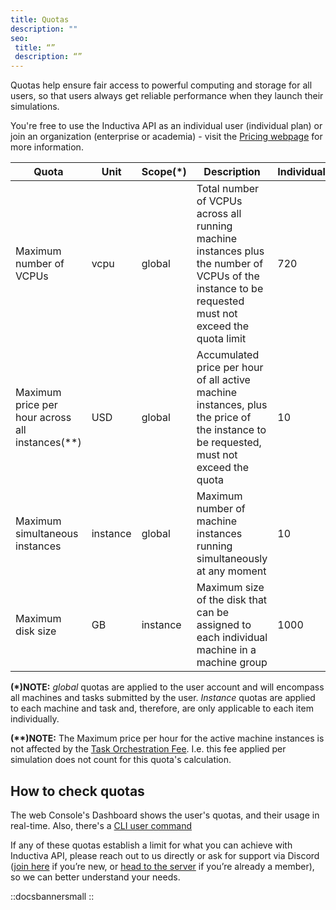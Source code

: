 ```yaml
---
title: Quotas
description: ""
seo:
 title: “”
 description: “”
---
```


Quotas help ensure fair access to powerful computing and storage for all users, so that users always get reliable performance when they launch their simulations.

You're free to use the Inductiva API as an individual user (individual plan) or join an
organization (enterprise or academia) - visit the [Pricing webpage](https://inductiva.ai/pricing) for more information.

| **Quota** | **Unit** | __Scope(*)__ | **Description** | **Individual** | **Enterprise** | **Academia** |
|-------|------|-------|-------------|----------|------------|------------|
| Maximum number of VCPUs | vcpu | global | Total number of VCPUs across all running machine instances plus the number of VCPUs of the instance to be requested must not exceed the quota limit | 720 | 10000 | 10000 |
| Maximum price per hour across all instances(**) | USD | global | Accumulated price per hour of all active machine instances, plus the price of the instance to be requested, must not exceed the quota | 10 | 1000 | 1000 |
| Maximum simultaneous instances | instance | global | Maximum number of machine instances running simultaneously at any moment | 10 | 100 | 100 |
| Maximum disk size | GB | instance | Maximum size of the disk that can be assigned to each individual machine in a machine group | 1000 | 5000 | 5000 |

**(*)NOTE:** _global_ quotas are applied to the user account and will encompass all
machines and tasks submitted by the user.
_Instance_ quotas are applied to each machine and task and, therefore,
are only applicable to each item individually.

__(**)NOTE:__  The Maximum price per hour for the active machine instances is not affected by the [Task Orchestration Fee](/guides/basics/how-much-does-it-cost#inductiva-s-task-orchestration-fee). I.e. this fee applied per simulation does not count for this quota's calculation.


## How to check quotas

The web Console's Dashboard shows the user's quotas, and their usage in real-time.
Also, there's a [CLI user command](/guides/api-functions/cli/user)

If any of these quotas establish a limit for what you can achieve with Inductiva API, please reach out to us directly or ask for support via Discord ([join here](https://discord.com/invite/p9tjqBhuZ5) if you’re new, or [head to the server](https://discord.com/channels/1389190271723638804/1389235177456402502) if you’re already a member), so we can better understand your needs.

::docsbannersmall
::

